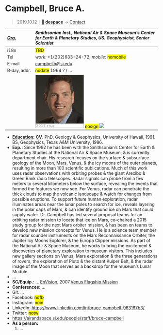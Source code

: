 # Campbell, Bruce A.
> 2019.10.12 ┊ **[🚀](../index/index.md) [despace](index.md)** → [Contact](contact.md)

|*[Org.](contact.md)*|*Smithsonian Inst., National Air & Space Museum’s Center for Earth & Planetary Studies, US. Geophysicist, Senior Scientist*|
|:--|:--|
|i18n| <mark>TBD</mark> |
|Tel| *work:* +1(202)633-24-72; *mobile:* <mark>nomobile</mark> |
|E‑mail| <campbellb@si.edu> |
|B‑day, addr.| <mark>nodate</mark> 1964 ? / … |
|| [![](f/contact/c/campbell_001_photo_thumb.jpg)](f/contact/c/campbell_001_photo.jpg) <mark>nosign</mark> [![](f/contact//_001_sign_thumb.jpg)](f/contact//_001_sign.png) |

   - **[Education](edu.md):** **[CV](f/contact/c/campbell_001_cv.pdf)**. PhD, Geology & Geophysics, University of Hawaii, 1991. BS, Geophysics, Texas A&M University, 1986.
   - **Exp.:** Since 1992 he has been with the Smithsonian’s Center for Earth & Planetary Studies at the National Air & Space Museum, & is currently department chair. His research focuses on the surface & subsurface geology of the Moon, Mars, Venus, & the icy moons of the outer planets, resulting in more than 100 scientific publications. Much of this work uses radar observations with orbiting probes & the giant Arecibo & Green Bank radio telescopes. Radar signals can probe from a few meters to several kilometers below the surface, revealing the events that formed the features we now see. For Venus, radar can penetrate the thick clouds to map the volcanic landscape & watch for changes from possible eruptions. To support future human exploration, radar illuminates areas near the lunar poles to search for ice, reveals layering in the polar caps of Mars, & can identify ground ice on Mars that could supply water. Dr. Campbell has led several proposal teams for an orbiting radar mission to locate that ice on Mars, co-chaired a 2015 study group for the next Mars orbiter mission, & has been on teams to develop new mission concepts for Venus. He is a science team member for radar sounder instruments on the Mars Reconnaissance Orbiter, the Jupiter Icy Moons Explorer, & the Europa Clipper missions. As part of the National Air & Space Museum, he works to bring the excitement & discoveries of planetary exploration to museum visitors. This includes new gallery sections on Venus, Mars exploration & the three generations of rovers, the exploration of Pluto & the distant Kuiper Belt, & the radar image of the Moon that serves as a backdrop for the museum’s Lunar Module.
   - …
   - **SC/Equip.:** … [EnVision](envision.md), 2007 [Venus Flagship Mission](venus_flagship_mission.md)
   - **Conferences:** …
   - Git: …
   - Facebook: <mark>nofb</mark>
   - Instagram: <mark>noin</mark>
   - LinkedIn: <https://www.linkedin.com/in/bruce-campbell-963167b3/>
   - Twitter: <mark>notw</mark>
   - <https://airandspace.si.edu/people/staff/bruce-campbell>
   - **As a person:**
      1. …
